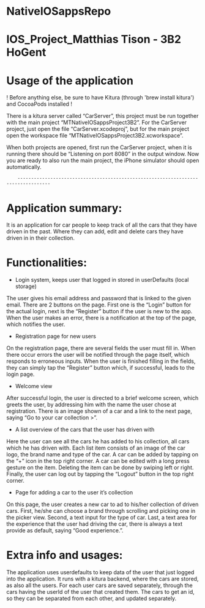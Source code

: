 # NativeIOSappsRepo
# IOS_Project_Matthias Tison - 3B2 HoGent

# Usage of the application

 ! Before anything else, be sure to have Kitura (through 'brew install kitura') and CocoaPods installed !

There is a kitura server called “CarServer”, this project must be run together with the main project “MTNativeIOSappsProject3B2”. For the CarServer project, just open the file “CarServer.xcodeproj”, but for the main project open the workspace file “MTNativeIOSappsProject3B2.xcworkspace”. 

When both projects are opened, first run the CarServer project, when it is running there should be “Listening on port 8080” in the output window. Now you are ready to also run the main project, the iPhone simulator should open automatically. 

		----------------------------------------------------------------------------------		

# Application summary:	

It is an application for car people to keep track of all the cars that they have driven in the past. Where they can add, edit and delete cars they have driven in in their collection. 

# Functionalities:

-	Login system, keeps user that logged in stored in userDefaults (local storage)

The user gives his email address and password that is linked to the given email. There are 2 buttons on the page. First one is the “Login” button for the actual login, next is the “Register” button if the user is new to the app. When the user makes an error, there is a notification at the top of the page, which notifies the user.

-	Registration page for new users

On the registration page, there are several fields the user must fill in. When there occur errors the user will be notified through the page itself, which responds to erroneous inputs. When the user is finished filling in the fields, they can simply tap the “Register” button which, if successful, leads to the login page.

-	Welcome view

After successful login, the user is directed to a brief welcome screen, which greets the user, by addressing him with the name the user chose at registration. There is an image shown of a car and a link to the next page, saying “Go to your car collection >”.

-	A list overview of the cars that the user has driven with

Here the user can see all the cars he has added to his collection, all cars which he has driven with. Each list item consists of an image of the car logo, the brand name and type of the car. A car can be added by tapping on the “+” icon in the top right corner. A car can be edited with a long press gesture on the item. Deleting the item can be done by swiping left or right. Finally, the user can log out by tapping the “Logout” button in the top right corner.

-	Page for adding a car to the user it’s collection

On this page, the user creates a new car to ad to his/her collection of driven cars. First, he/she can choose a brand through scrolling and picking one in the picker view. Second, a text input for the type of car. Last, a text area for the experience that the user had driving the car, there is always a text provide as default, saying “Good experience.”.

# Extra info and usages:

The application uses userdefaults to keep data of the user that just logged into the application. It runs with a kitura backend, where the cars are stored, as also all the users. For each user cars are saved separately, through the cars having the userId of the user that created them. The cars to get an id, so they can be separated from each other, and updated separately. 

